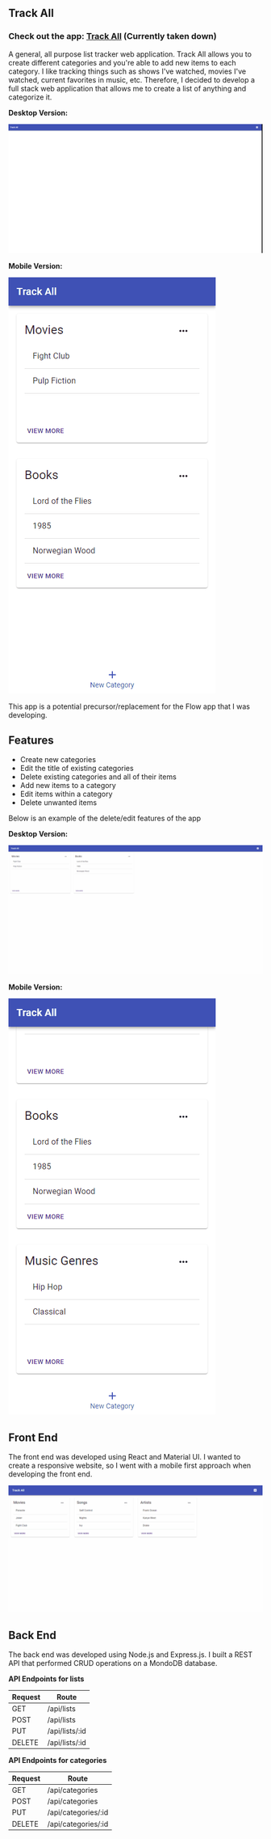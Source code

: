 ## Track All

### Check out the app: [Track All](http://trackall.us-east-2.elasticbeanstalk.com/) (Currently taken down)

A general, all purpose list tracker web application. Track All allows you to create different categories and you're able to add new items to each category. I like tracking things such as shows I've watched, movies I've watched, current favorites in music, etc. Therefore, I decided to develop a full stack web application that allows me to create a list of anything and categorize it.

**Desktop Version:**

![Desktop Demo](/Demo/Desktop_Demo.gif)

**Mobile Version:**

![Mobile Demo](/Demo/Mobile_Demo.gif)

This app is a potential precursor/replacement for the Flow app that I was developing.

## Features

- Create new categories
- Edit the title of existing categories
- Delete existing categories and all of their items
- Add new items to a category
- Edit items within a category
- Delete unwanted items

Below is an example of the delete/edit features of the app

**Desktop Version:**

![Desktop Features](/Demo/Desktop_Features.gif)

**Mobile Version:**

![Mobile Features](/Demo/Mobile_Features.gif)

## Front End

The front end was developed using React and Material UI. I wanted to create a responsive website, so I went with a mobile first approach when developing the front end.

![Responsive Demo](/Demo/Responsive.gif)

## Back End

The back end was developed using Node.js and Express.js. I built a REST API that performed CRUD operations on a MondoDB database.

**API Endpoints for lists**

| Request | Route          |
| ------- | -------------- |
| GET     | /api/lists     |
| POST    | /api/lists     |
| PUT     | /api/lists/:id |
| DELETE  | /api/lists/:id |

**API Endpoints for categories**

| Request | Route               |
| ------- | ------------------- |
| GET     | /api/categories     |
| POST    | /api/categories     |
| PUT     | /api/categories/:id |
| DELETE  | /api/categories/:id |

